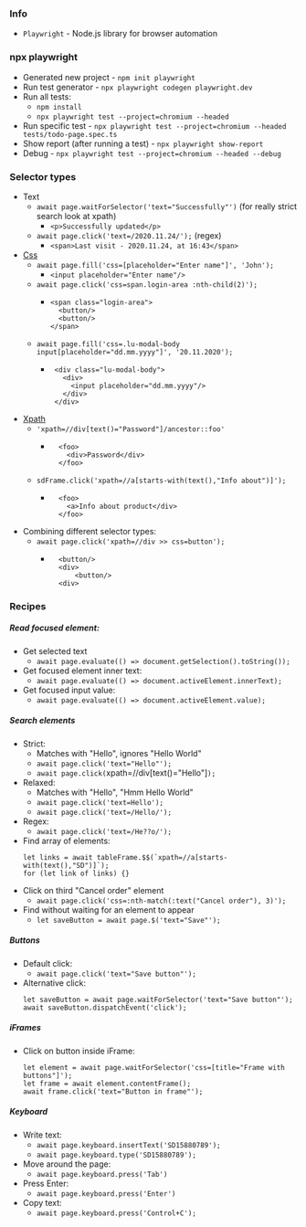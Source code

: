 ### Info
* `Playwright` - Node.js library for browser automation

### npx playwright
* Generated new project - `npm init playwright`
* Run test generator - `npx playwright codegen playwright.dev`
* Run all tests:
    * `npm install`
    * `npx playwright test --project=chromium --headed`
* Run specific test - `npx playwright test --project=chromium --headed tests/todo-page.spec.ts`
* Show report (after running a test) - `npx playwright show-report`
* Debug - `npx playwright test --project=chromium --headed --debug`

### Selector types
* Text
    * `await page.waitForSelector('text="Successfully"')` (for really strict search look at xpath)
        * `<p>Successfully updated</p>`
    * `await page.click('text=/2020.11.24/');` (regex)
        * `<span>Last visit - 2020.11.24, at 16:43</span>`
* [Css](https://appletree.or.kr/quick_reference_cards/CSS/CSS%20selectors%20cheatsheet.pdf)
    * `await page.fill('css=[placeholder="Enter name"]', 'John');`
        * `<input placeholder="Enter name"/>`
    * `await page.click('css=span.login-area :nth-child(2)');`
        * ```
          <span class="login-area">
            <button/>
            <button/>
          </span>
          ```
    * `await page.fill('css=.lu-modal-body input[placeholder="dd.mm.yyyy"]', '20.11.2020');`
        *  ```
            <div class="lu-modal-body">
              <div>
                <input placeholder="dd.mm.yyyy"/>
              </div>
            </div>
            ```
* [Xpath](https://devhints.io/xpath)
    * `'xpath=//div[text()="Password"]/ancestor::foo'`
        * ```
            <foo>
              <div>Password</div>
            </foo>
          ```
    * `sdFrame.click('xpath=//a[starts-with(text(),"Info about")]');`
        * ```
            <foo>
              <a>Info about product</div>
            </foo>
          ```
* Combining different selector types:
    * `await page.click('xpath=//div >> css=button');`
        * ```
            <button/>
            <div>
                <button/>
            <div>
          ```

### Recipes
##### Read focused element:
* Get selected text
    * `await page.evaluate(() => document.getSelection().toString());`
* Get focused element inner text:
    * `await page.evaluate(() => document.activeElement.innerText);`
* Get focused input value:
    * `await page.evaluate(() => document.activeElement.value);`
    
##### Search elements
* Strict:
    * Matches with "Hello", ignores "Hello World"
    * `await page.click('text="Hello"');`
    * `await page.click(`xpath=//div[text()="Hello"]`);`
* Relaxed:
    * Matches with "Hello", "Hmm Hello World"
    * `await page.click('text=Hello');`
    * `await page.click('text=/Hello/');`
* Regex:
    * `await page.click('text=/He??o/');`
* Find array of elements:
    ```
    let links = await tableFrame.$$(`xpath=//a[starts-with(text(),"SD")]`);
    for (let link of links) {}
    ```
* Click on third "Cancel order" element
    * `await page.click('css=:nth-match(:text("Cancel order"), 3)');`
* Find without waiting for an element to appear
    * `let saveButton = await page.$('text="Save"');`

##### Buttons
* Default click:
    * `await page.click('text="Save button"');`
* Alternative click:
    ```
    let saveButton = await page.waitForSelector('text="Save button"');
    await saveButton.dispatchEvent('click');
    ```

##### iFrames
* Click on button inside iFrame:
    ```
    let element = await page.waitForSelector('css=[title="Frame with buttons"]');
    let frame = await element.contentFrame();
    await frame.click('text="Button in frame"');
    ```

##### Keyboard
* Write text:
    * `await page.keyboard.insertText('SD15880789');`
    * `await page.keyboard.type('SD15880789');`
* Move around the page:
    * `await page.keyboard.press('Tab')`
* Press Enter:
    * `await page.keyboard.press('Enter')`
* Copy text:
    * `await page.keyboard.press('Control+C');`
    